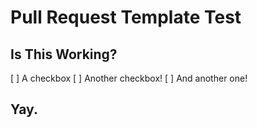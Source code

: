# Pull Request Template Test

## Is This Working?

[ ] A checkbox
[ ] Another checkbox!
[ ] And another one!

## Yay.
